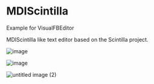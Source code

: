 # MDIScintilla
Example for VisualFBEditor

MDIScintilla like text editor based on the Scintilla project.

![image](https://user-images.githubusercontent.com/35757455/194972207-efa98011-520c-4ab0-82c2-ae5020062164.png)

![image](https://user-images.githubusercontent.com/35757455/194972398-6803e6c6-8b3f-4201-9520-8b2effd49363.png)

![untitled image  (2)](https://user-images.githubusercontent.com/35757455/194972899-05a77682-e149-424d-860e-6ee15394e61c.gif)
